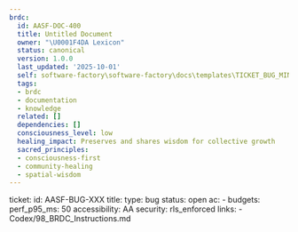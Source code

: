 ```yaml
---
brdc:
  id: AASF-DOC-400
  title: Untitled Document
  owner: "\U0001F4DA Lexicon"
  status: canonical
  version: 1.0.0
  last_updated: '2025-10-01'
  self: software-factory\software-factory\docs\templates\TICKET_BUG_MINIMAL.md
  tags:
  - brdc
  - documentation
  - knowledge
  related: []
  dependencies: []
  consciousness_level: low
  healing_impact: Preserves and shares wisdom for collective growth
  sacred_principles:
  - consciousness-first
  - community-healing
  - spatial-wisdom
---
```


ticket:
  id: AASF-BUG-XXX
  title: <bug title>
  type: bug
  status: open
  ac:
    - <acceptance criterion>
  budgets:
    perf_p95_ms: 50
    accessibility: AA
    security: rls_enforced
  links:
    - Codex/98_BRDC_Instructions.md
